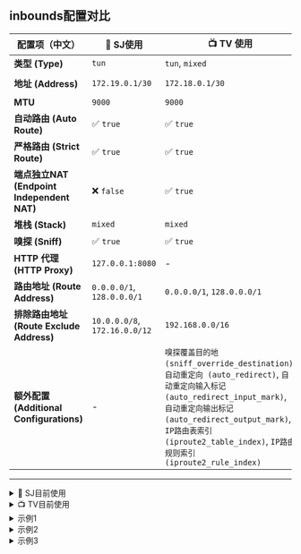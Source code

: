 ## inbounds配置对比

| 配置项（中文）            | 📱 SJ使用        | 📺 TV 使用                 | 📝 示例 1                | 📝 示例 2                  | 📝 示例 3                  |
|----------------------------|----------------------|-------------------------------|-----------------------|-----------------------|-----------------------|
| **类型 (Type)**            | `tun`                | `tun`, `mixed`                | `tun`, `mixed`         | `tun`                 | `tun`, `mixed`         |
| **地址 (Address)**         | `172.19.0.1/30`      | `172.18.0.1/30`               | `172.19.0.1/30`       | `172.18.0.1/30`, `fdfe:dcba:9876::1/126` | `172.18.0.1/30`       |
| **MTU**                    | `9000`               | `9000`                        | `9000`                | `9000`                | `9000`                |
| **自动路由 (Auto Route)**  | ✅ `true`             | ✅ `true`                      | ✅ `true`              | ✅ `true`              | ✅ `true`              |
| **严格路由 (Strict Route)**| ✅ `true`             | ✅ `true`                      | ✅ `true`              | ❌ `false`             | ✅ `true`              |
| **端点独立NAT (Endpoint Independent NAT)** | ❌ `false`            | ✅ `true`                      | ❌ `false`             | ❌ `false`             | ✅ `true`              |
| **堆栈 (Stack)**           | `mixed`              | `mixed`                       | `system`              | `system`              | `mixed`               |
| **嗅探 (Sniff)**           | ✅ `true`             | ✅ `true`                      | ✅ `true`              | ✅ `true`              | ✅ `true`              |
| **HTTP 代理 (HTTP Proxy)** | `127.0.0.1:8080`     | -                             | `0.0.0.0:2080`        | `127.0.0.1:7890`      | -                     |
| **路由地址 (Route Address)** | `0.0.0.0/1`, `128.0.0.0/1` | `0.0.0.0/1`, `128.0.0.0/1` | `0.0.0.0/1`, `128.0.0.0/1` | `0.0.0.0/1`, `128.0.0.0/1` | `0.0.0.0/1`, `128.0.0.0/1` |
| **排除路由地址 (Route Exclude Address)** | `10.0.0.0/8`, `172.16.0.0/12` | `192.168.0.0/16` | `192.168.0.0/16`      | `geoip-cn`            | `192.168.0.0/16`      |
| **额外配置 (Additional Configurations)** | -                    | `嗅探覆盖目的地 (sniff_override_destination)`, `自动重定向 (auto_redirect)`, `自动重定向输入标记 (auto_redirect_input_mark)`, `自动重定向输出标记 (auto_redirect_output_mark)`, `IP路由表索引 (iproute2_table_index)`, `IP路由规则索引 (iproute2_rule_index)` | `用户 (users)`, `监听地址 (listen)`, `监听端口 (listen_port)` | `自动重定向 (auto_redirect)`, `自动重定向输入标记 (auto_redirect_input_mark)`, `自动重定向输出标记 (auto_redirect_output_mark)`, `排除路由地址集 (route_exclude_address_set)`, `UDP超时 (udp_timeout)`, `绕过域名 (bypass_domain)`, `匹配域名 (match_domain)` | `混合配置 (mixed-in)`, `嗅探覆盖目的地 (sniff_override_destination)`, `监听地址 (listen)`, `监听端口 (listen_port)` |

---
<details>

<summary>📱 SJ目前使用</summary>

```json
{
  "type": "tun",
  "address": "172.19.0.1/30",
  "mtu": 9000,
  "auto_route": true,
  "strict_route": true,
  "sniff": true,
  "endpoint_independent_nat": false,
  "route_address": [
      "0.0.0.0/1",
      "128.0.0.0/1"
    ],
  "route_exclude_address": [
      "10.0.0.0/8",
      "172.16.0.0/12"
    ],
  "stack": "mixed",
  "platform": {
    "http_proxy": {
      "server": "127.0.0.1",
      "server_port": 8080
    }
  }
}
```

</details>

<details>
  <summary>📺 TV目前使用</summary>

```json
{
  "type": "tun",
  "tag": "tun-in",
  "interface_name": "tun0",
  "address": "172.18.0.1/30",
  "mtu": 9000,
  "auto_route": true,
  "iproute2_table_index": 2022,
  "iproute2_rule_index": 9000,
  "auto_redirect": false,
  "auto_redirect_input_mark": "0x2023",
  "auto_redirect_output_mark": "0x2024",
  "strict_route": true,
  "route_address": [
    "0.0.0.0/1",
    "128.0.0.0/1"
  ],

  "route_exclude_address": "192.168.0.0/16",
  "endpoint_independent_nat": true,
  "stack": "mixed",
  "sniff": true,
  "sniff_override_destination": true
},
{
  "type": "mixed",
  "tag": "mixed-in",
  "listen": "127.0.0.1",
  "listen_port": 2334,
  "sniff": true,
  "sniff_override_destination": true
}
```
</details>
<details>

<summary>示例1</summary>

```json
{
  "type": "tun",
  "tag": "tun-in",
  "interface_name": "tun0",
  "address": "172.19.0.1/30",
  "mtu": 9000,
  "auto_route": true,
  "iproute2_table_index": 2022,
  "iproute2_rule_index": 9000,
  "auto_redirect": false,
  "auto_redirect_input_mark": "0x2023",
  "auto_redirect_output_mark": "0x2024",
  "strict_route": true,
  "sniff": true,
  "endpoint_independent_nat": false,
  "stack": "system",
  "route_address": [
      "0.0.0.0/1",
      "128.0.0.0/1"
  ],
  "route_exclude_address": "192.168.0.0/16",
  "platform": {
      "http_proxy": {
          "enabled": true,
          "server": "0.0.0.0",
          "server_port": 2080
      }
  }
},
{
  "type": "mixed",
  "listen": "0.0.0.0",
  "listen_port": 2080,
  "sniff": true,
  "users": []
}
```

</details>

<details>
  <summary>示例2</summary>

```json
{
  "type": "tun",
  "tag": "tun-in",
  "interface_name": "tun0",
  "address": [
      "172.18.0.1/30",
      "fdfe:dcba:9876::1/126"
  ],
  "mtu": 9000,
  "auto_route": true,
  "iproute2_table_index": 2022,
  "iproute2_rule_index": 9000,
  "auto_redirect": true,
  "auto_redirect_input_mark": "0x2023",
  "auto_redirect_output_mark": "0x2024",
  "route_exclude_address_set": [
      "geoip-cn"
  ],
  "endpoint_independent_nat": false,
  "udp_timeout": "5m",
  "stack": "system",
  "sniff": true,
  "platform": {
      "http_proxy": {
          "enabled": false,
          "server": "127.0.0.1",
          "server_port": 7890,
          "bypass_domain": [],
          "match_domain": []
      }
  }
}
```

</details>

<details>
  <summary>示例3</summary>

```json
{
  "type": "tun",
  "tag": "tun-in",
  "interface_name": "tun0",
  "address": "172.18.0.1/30",
  "mtu": 9000,
  "auto_route": true,
  "iproute2_table_index": 2022,
  "iproute2_rule_index": 9000,
  "auto_redirect": false,
  "auto_redirect_input_mark": "0x2023",
  "auto_redirect_output_mark": "0x2024",
  "strict_route": true,
  "route_address": [
      "0.0.0.0/1",
      "128.0.0.0/1"
  ],
  "route_exclude_address": "192.168.0.0/16",
  "endpoint_independent_nat": true,
  "stack": "mixed",
  "sniff": true,
  "sniff_override_destination": true
},
{
  "type": "mixed",
  "tag": "mixed-in",
  "listen": "127.0.0.1",
  "listen_port": 2334,
  "sniff": true,
  "sniff_override_destination": true
}
```
